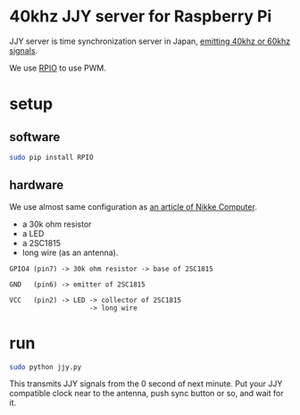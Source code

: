 40khz JJY server for Raspberry Pi
=================================

JJY server is time synchronization server in Japan, [emitting 40khz or 60khz signals](http://jjy.nict.go.jp/jjy/trans/).

We use [RPIO](https://pythonhosted.org/RPIO/pwm_py.html) to use PWM.

setup
=====

software
--------

```sh
sudo pip install RPIO
```

hardware
--------

We use almost same configuration as [an article of Nikke Computer](http://itpro.nikkeibp.co.jp/atcl/column/14/093000080/093000002/?ST=oss&P=6).

* a 30k ohm resistor
* a LED
* a 2SC1815
* long wire (as an antenna). 

```
GPIO4 (pin7) -> 30k ohm resistor -> base of 2SC1815

GND   (pin6) -> emitter of 2SC1815

VCC   (pin2) -> LED -> collector of 2SC1815
                    -> long wire
```

run
===

```sh
sudo python jjy.py
```

This transmits JJY signals from the 0 second of next minute.  Put your JJY compatible clock near to the antenna, push sync button or so, and wait for it.


